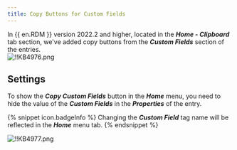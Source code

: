 ```yaml
---
title: Copy Buttons for Custom Fields
---
```

In {{ en.RDM }} version 2022.2 and higher, located in the ***Home - Clipboard*** tab section, we've added copy buttons from the ***Custom Fields*** section of the entries.  
![!!KB4976.png](/img/en/kb/KB4976.png)

## Settings

To show the ***Copy Custom Fields*** button in the ***Home*** menu, you need to hide the value of the ***Custom Fields*** in the ***Properties*** of the entry.

{% snippet icon.badgeInfo %}
Changing the ***Custom Field*** tag name will be reflected in the ***Home*** menu tab.
{% endsnippet %}

![!!KB4977.png](/img/en/kb/KB4977.png)
